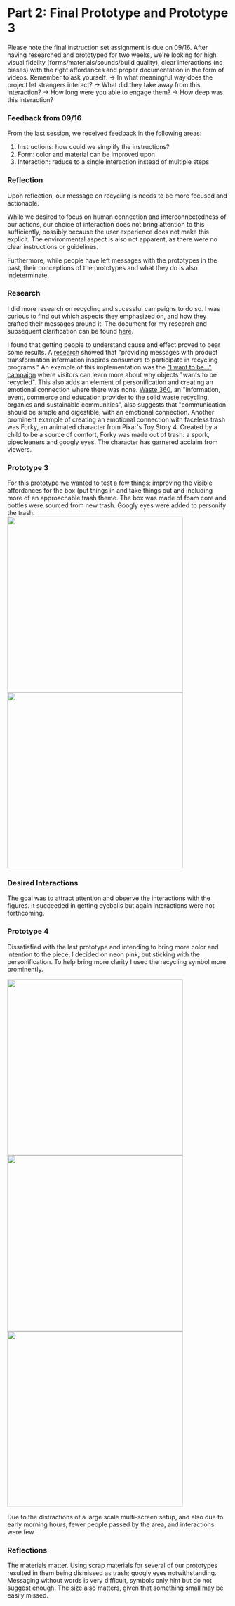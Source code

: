 # Part 2: Final Prototype and Prototype 3 #

Please note the final instruction set assignment is due on 09/16. After having researched and prototyped for two weeks, we're looking for high visual fidelity (forms/materials/sounds/build quality), clear interactions (no biases) with the right affordances and proper documentation in the form of videos. Remember to ask yourself:
-> In what meaningful way does the project let strangers interact? 
-> What did they take away from this interaction? 
-> How long were you able to engage them? 
-> How deep was this interaction?

### Feedback from 09/16 ###
From the last session, we received feedback in the following areas:
1. Instructions: how could we simplify the instructions?
2. Form: color and material can be improved upon
3. Interaction: reduce to a single interaction instead of multiple steps

### Reflection ###
Upon reflection, our message on recycling is needs to be more focused and actionable. 

While we desired to focus on human connection and interconnectedness of our actions, our choice of interaction does not bring attention to this sufficiently, possibly because the user experience does not make this explicit. The environmental aspect is also not apparent, as there were no clear instructions or guidelines. 

Furthermore, while people have left messages with the prototypes in the past, their conceptions of the prototypes and what they do is also indeterminate.

### Research ###
I did more research on recycling and sucessful campaigns to do so. I was curious to find out which aspects they emphasized on, and how they crafted their messages around it. The document for my research and subsequent clarification can be found [here](https://docs.google.com/document/d/1NkGtNEuZlrubeVfR49nlb_D5A7fKxIVrrl_A1aC6YjU/edit). 

I found that getting people to understand cause and effect proved to bear some results. A [research](https://journals.sagepub.com/doi/full/10.1177/0022242919842167) showed that "providing messages with product transformation information inspires consumers to participate in recycling programs." An example of this implementation was the ["I want to be..." campaign](https://berecycled.org/) where visitors can learn more about why objects "wants to be recycled". This also adds an element of personification and creating an emotional connection where there was none. [Waste 360](https://www.waste360.com/recycling/how-get-people-recycle-right), an "information, event, commerce and education provider to the solid waste recycling, organics and sustainable communities", also suggests that "communication should be simple and digestible, with an emotional connection. Another prominent example of creating an emotional connection with faceless trash was Forky, an animated character from Pixar's Toy Story 4. Created by a child to be a source of comfort, Forky was made out of trash: a spork, pipecleaners and googly eyes. The character has garnered acclaim from viewers.

### Prototype 3 ###
For this prototype we wanted to test a few things: improving the visible affordances for the box (put things in and take things out and including more of an approachable trash theme. The box was made of foam core and bottles were sourced from new trash. Googly eyes were added to personify the trash. <br>
<img src="/major-studio-1/photos/p3_1.jpg" width="400">  <img src="/major-studio-1/photos/p3_2.jpg" width="400"> <br>

### Desired Interactions ###
The goal was to attract attention and observe the interactions with the figures. It succeeded in getting eyeballs but again interactions were not forthcoming.

### Prototype 4 ###
Dissatisfied with the last prototype and intending to bring more color and intention to the piece, I decided on neon pink, but sticking with the personification. To help bring more clarity I used the recycling symbol more prominently.

<img src="/major-studio-1/photos/p4_1.jpg" width="400">  <img src="/major-studio-1/photos/p4_2.jpg" width="400">  <img src="/major-studio-1/photos/p4_3.jpg" width="400"><br>

Due to the distractions of a large scale multi-screen setup, and also due to early morning hours, fewer people passed by the area, and interactions were few.

### Reflections ###
The materials matter. Using scrap materials for several of our prototypes resulted in them being dismissed as trash; googly eyes notwithstanding. Messaging without words is very difficult, symbols only hint but do not suggest enough. The size also matters, given that something small may be easily missed.






